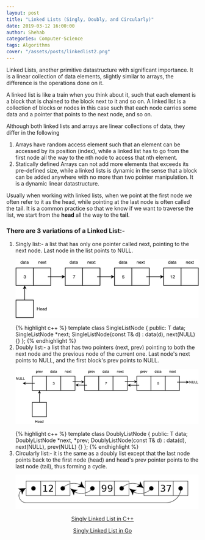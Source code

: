 ```yaml
---
layout: post
title: "Linked Lists (Singly, Doubly, and Circularly)"
date: 2019-03-12 16:00:00
author: Shehab
categories: Computer-Science
tags: Algorithms
cover: "/assets/posts/linkedlist2.png"
---
```


Linked Lists, another primitive datastructure with significant importance. It is a linear collection of data elements, slightly similar to arrays, the difference is the operations done on it.

A linked list is like a train when you think about it, such that each element is a block that is chained to the block next to it and so on. A linked list is a collection of blocks or nodes in this case such that each node carries some data and a pointer that points to the next node, and so on.

Although both linked lists and arrays are linear collections of data, they differ in the following

<ol>
	<li>Arrays have random access element such that an element can be accessed by its position (index), while a linked list has to go from the first node all the way to the nth node to access that nth element.
	</li>
	<li>Statically defined Arrays can not add more elements that exceeds its pre-defined size, while a linked lists is dynamic in the sense that a block can be added anywhere with no more than two pointer manipulation. It is a dynamic linear datastructure.
	</li>
</ol>

Usually when working with linked lists, when we point at the first node we often refer to it as the head, while pointing at the last node is often called the tail. It is a common practice so that we know if we want to traverse the list, we start from the <strong>head</strong> all the way to the <strong>tail</strong>.

<h3>There are 3 variations of a Linked List:-</h3>
<ol>
	<li>Singly list:- a list that has only one pointer called <emp>next</emp>, pointing to the next node. Last node in the list points to NULL.
	</li>
<p align="center"><img src="/assets/posts/singlylist.png"></p>
{% highlight c++ %}
template <typename T>
class SingleListNode {
public:
	T data;
	SingleListNode *next;
	SingleListNode(const T& d) : data(d), next(NULL) {}
};
{% endhighlight %}
	<li>Doubly list:- a list that has two pointers <emp>(next, prev)</emp> pointing to both the next node and the previous node of the current one. Last node's <emp>next</emp> points to NULL, and the first block's <emp>prev</emp> points to NULL.
	</li>
<p align="center"><img src="/assets/posts/doublylist.png"></p>
{% highlight c++ %}
template<typename T>
class DoublyListNode {
public:
	T data;
	DoublyListNode *next, *prev;
	DoublyListNode(const T& d) : data(d), next(NULL), prev(NULL) {}
};
{% endhighlight %}
	<li>Circularly list:- it is the same as a doubly list except that the last node points back to the first node (head) and head's <emp>prev</emp> pointer points to the last node (tail), thus forming a cycle.
	</li>
<p align="center"><img src="/assets/posts/circularlylist.png"></p>
</ol>

<p align="center"><a href="https://github.com/ShehabMMohamed/Datastructures-And-Algorithms/blob/master/Data%20Structures/Linked%20Lists/LinkedLists.h" target="_blank"> Singly Linked List in C++ </a></p>

<p align="center"><a href="https://github.com/ShehabMMohamed/Go-Datastructures/blob/main/internal/SinglyLinkedList/SinglyLinkedList.go" target="_blank"> Singly Linked List in Go </a></p>
